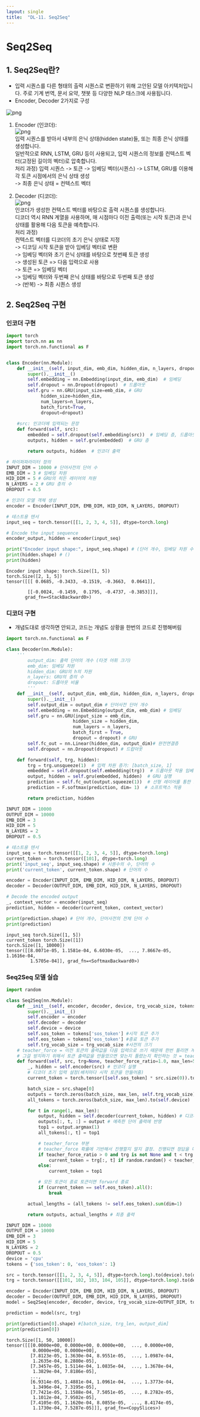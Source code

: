 ```yaml
---
layout: single
title:  "DL-11. Seq2Seq"
---
```


# Seq2Seq

## 1. Seq2Seq란?
- 입력 시퀀스를 다른 형태의 출력 시퀀스로 변환하기 위해 고안된 모델 아키텍처입니다. 주로 기계 번역, 문서 요약, 챗봇 등 다양한 NLP 태스크에 사용됩니다. 
- Encoder, Decoder 2가지로 구성

![png](/assets/images/DL-11-image.png)

1. Encoder (인코더):  
![png](/assets/images/DL-11-image-2.png)  
입력 시퀀스를 받아서 내부의 은닉 상태(hidden state)들, 또는 최종 은닉 상태를 생성합니다.  
일반적으로 RNN, LSTM, GRU 등이 사용되고, 입력 시퀀스의 정보를 컨텍스트 벡터(고정된 길이의 벡터)로 압축합니다.  
처리 과정) 입력 시퀀스 -> 토큰 -> 임베딩 벡터(시퀀스) -> LSTM, GRU를 이용해 각 토큰 시점에서의 은닉 상태 생성  
-> 최종 은닉 상태 = 컨텍스트 벡터

2. Decoder (디코더):  
![png](/assets/images/DL-11-image-3.png)  
인코더가 생성한 컨텍스트 벡터를 바탕으로 출력 시퀀스를 생성합니다.  
디코더 역시 RNN 계열을 사용하며, 매 시점마다 이전 출력(또는 시작 토큰)과 은닉 상태를 활용해 다음 토큰을 예측합니다.  
처리 과정)  
컨텍스트 벡터를 디코더의 초기 은닉 상태로 지정  
-> 디코딩 시작 토큰을 받아 임베딩 벡터로 변환  
-> 임베딩 벡터와 초기 은닉 상태를 바탕으로 첫번째 토큰 생성  
-> 생성된 토큰 => 다음 입력으로 사용  
-> 토큰 => 임베딩 벡터   
-> 임베딩 벡터와 두번째 은닉 상태를 바탕으로 두번째 토큰 생성  
-> (반복) -> 최종 시퀀스 생성

## 2. Seq2Seq 구현

### 인코더 구현


```python
import torch
import torch.nn as nn
import torch.nn.functional as F


class Encoder(nn.Module):
    def __init__(self, input_dim, emb_dim, hidden_dim, n_layers, dropout):
        super().__init__()
        self.embedding = nn.Embedding(input_dim, emb_dim)  # 임베딩
        self.dropout = nn.Dropout(dropout)  # 드롭아웃
        self.gru = nn.GRU(input_size=emb_dim, # GRU
             hidden_size=hidden_dim,
             num_layers=n_layers,
             batch_first=True,
             dropout=dropout) 
        
    #src: 인코더에 입력되는 문장
    def forward(self, src):
        embedded = self.dropout(self.embedding(src))  # 임베딩 층, 드롭아웃 적용
        outputs, hidden = self.gru(embedded)  # GRU 층

        return outputs, hidden  # 인코더 출력
```


```python
# 하이퍼파라미터 정의
INPUT_DIM = 10000 # 단어사전의 단어 수
EMB_DIM = 3 # 임베딩 차원
HID_DIM = 5 # GRU의 히든 레이어의 차원
N_LAYERS = 2 # GRU 층의 수
DROPOUT = 0.5

# 인코더 모델 객체 생성
encoder = Encoder(INPUT_DIM, EMB_DIM, HID_DIM, N_LAYERS, DROPOUT)

# 테스트용 텐서
input_seq = torch.tensor([[1, 2, 3, 4, 5]], dtype=torch.long)

# Encode the input sequence
encoder_output, hidden = encoder(input_seq)

print("Encoder input shape:", input_seq.shape) # (단어 개수, 임베딩 차원 수)
print(hidden.shape) # ()
print(hidden)
```

    Encoder input shape: torch.Size([1, 5])
    torch.Size([2, 1, 5])
    tensor([[[ 0.0685, -0.3433, -0.1519, -0.3663,  0.0641]],
    
            [[-0.0024, -0.1459,  0.1795, -0.4737, -0.3853]]],
           grad_fn=<StackBackward0>)
    

### 디코더 구현
- 개념도대로 생각하면 안되고, 코드는 개념도 상황을 한번의 코드로 진행해버림


```python
import torch.nn.functional as F

class Decoder(nn.Module):
    '''
        output_dim: 출력 단어의 개수 (타겟 어휘 크기)
        emb_dim: 임베딩 차원
        hidden_dim: GRU의 h의 차원
        n_layers: GRU의 층의 수
        dropout: 드롭아웃 비율
        '''
    def __init__(self, output_dim, emb_dim, hidden_dim, n_layers, dropout):
        super().__init__()
        self.output_dim = output_dim # 단어사전 단어 개수
        self.embedding = nn.Embedding(output_dim, emb_dim) # 임베딩
        self.gru = nn.GRU(input_size = emb_dim,
                         hidden_size = hidden_dim,
                         num_layers = n_layers,
                         batch_first = True,
                         dropout = dropout) # GRU
        self.fc_out = nn.Linear(hidden_dim, output_dim)# 완전연결층
        self.dropout = nn.Dropout(dropout) # 드랍아웃

    def forward(self, trg, hidden):
        trg = trg.unsqueeze(1)  # 입력 차원 증가: [batch_size, 1]
        embedded = self.dropout(self.embedding(trg))  # 드롭아웃 적용 임베딩
        output, hidden = self.gru(embedded, hidden)  # GRU 실행
        prediction = self.fc_out(output.squeeze(1))  # 선형 레이어를 통한 로짓 계산
        prediction = F.softmax(prediction, dim= 1)  # 소프트맥스 적용

        return prediction, hidden
```


```python
INPUT_DIM = 10000
OUTPUT_DIM = 10000
EMB_DIM = 3
HID_DIM = 5
N_LAYERS = 2
DROPOUT = 0.5

# 테스트용 텐서
input_seq = torch.tensor([[1, 2, 3, 4, 5]], dtype=torch.long)
current_token = torch.tensor([101], dtype=torch.long)
print('input_seq', input_seq.shape) # 시퀀수의 수, 단어의 수
print('current_token', current_token.shape) # 단어의 수

encoder = Encoder(INPUT_DIM, EMB_DIM, HID_DIM, N_LAYERS, DROPOUT)
decoder = Decoder(OUTPUT_DIM, EMB_DIM, HID_DIM, N_LAYERS, DROPOUT)

# Decode the encoded output
_, context_vector = encoder(input_seq)
prediction, hidden = decoder(current_token, context_vector)

print(prediction.shape) # 단어 개수, 단어사전의 전체 단어 수
print(prediction)

```

    input_seq torch.Size([1, 5])
    current_token torch.Size([1])
    torch.Size([1, 10000])
    tensor([[8.0071e-05, 1.1581e-04, 6.6030e-05,  ..., 7.8667e-05, 1.1616e-04,
             1.5705e-04]], grad_fn=<SoftmaxBackward0>)
    

### Seq2Seq 모델 실습


```python
import random

class Seq2Seq(nn.Module):
    def __init__(self, encoder, decoder, device, trg_vocab_size, tokens):
        super().__init__()
        self.encoder = encoder
        self.decoder = decoder
        self.device = device
        self.sos_token = tokens['sos_token'] #시작 토큰 추가
        self.eos_token = tokens['eos_token'] #종료 토큰 추가
        self.trg_vocab_size = trg_vocab_size #사전의 크기
    # teacher_force = 이전 토큰의 출력값을 다음 입력으로 쓰기 때문에 한번 틀리면 계속 틀리게 되어있음
    # 그걸 방지하기 위해서 토큰 출력값을 만들었으면 맞는지 틀렸는지 확인하는 것 = teacher_force
    def forward(self, src, trg=None, teacher_force_ratio=1.0, max_len=50):
        _, hidden = self.encoder(src) # 인코더 실행
        # 디코더 초기 입력 설정(배치마다 시작 토큰을 만들어줌)
        current_token = torch.tensor([self.sos_token] * src.size(0)).to(self.device)

        batch_size = src.shape[0]
        outputs = torch.zeros(batch_size, max_len, self.trg_vocab_size).to(self.device) # 최종 출력값 초기화 [batch_size, max_len, vocab_size]
        all_tokens = torch.zeros(batch_size, max_len).to(self.device)

        for t in range(1, max_len):
            output, hidden = self.decoder(current_token, hidden) # 디코더 실행 (단어 1개 예측)
            outputs[:, t, :] = output # 예측한 단어 출력에 반영
            top1 = output.argmax(1)
            all_tokens[:, t] = top1

            # teacher_force 부분
            # teacher_force 확률에 기반해서 진행할지 말지 결정. 진행되면 정답을 다음 입력으로 쓰고, 그렇지 않으면 예측값을 다음 입력으로 사요
            if teacher_force_ratio > 0 and trg is not None and t < trg.size(1): 
                current_token = trg[:, t] if random.random() < teacher_force_ratio else top1
            else:
                current_token = top1

            # 모든 토큰이 종료 토큰이면 forward 종료
            if (current_token == self.eos_token).all(): 
                break

        actual_lengths = (all_tokens != self.eos_token).sum(dim=1)

        return outputs, actual_lengths # 최종 출력
```


```python
INPUT_DIM = 10000
OUTPUT_DIM = 10000
EMB_DIM = 3
HID_DIM = 5
N_LAYERS = 2
DROPOUT = 0.5
device = 'cpu'
tokens = {'sos_token': 0, 'eos_token': 1}

src = torch.tensor([[1, 2, 3, 4, 5]], dtype=torch.long).to(device).to(device)
trg = torch.tensor([[101, 102, 103, 104, 105]], dtype=torch.long).to(device)

encoder = Encoder(INPUT_DIM, EMB_DIM, HID_DIM, N_LAYERS, DROPOUT)
decoder = Decoder(OUTPUT_DIM, EMB_DIM, HID_DIM, N_LAYERS, DROPOUT)
model = Seq2Seq(encoder, decoder, device, trg_vocab_size=OUTPUT_DIM, tokens=tokens).to(device)

prediction = model(src, trg)

print(prediction[0].shape) #[batch_size, trg_len, output_dim]
print(prediction[0])
```

    torch.Size([1, 50, 10000])
    tensor([[[0.0000e+00, 0.0000e+00, 0.0000e+00,  ..., 0.0000e+00,
              0.0000e+00, 0.0000e+00],
             [7.8123e-05, 1.3630e-04, 8.9551e-05,  ..., 1.0987e-04,
              1.2635e-04, 8.2880e-05],
             [7.3457e-05, 1.5114e-04, 1.0835e-04,  ..., 1.3678e-04,
              1.3829e-04, 7.8186e-05],
             ...,
             [6.9314e-05, 1.4881e-04, 1.0961e-04,  ..., 1.3773e-04,
              1.3496e-04, 7.3195e-05],
             [7.7421e-05, 1.1588e-04, 7.5051e-05,  ..., 8.2782e-05,
              1.1012e-04, 7.9502e-05],
             [7.4105e-05, 1.1620e-04, 8.0855e-05,  ..., 8.4174e-05,
              1.1730e-04, 7.5287e-05]]], grad_fn=<CopySlices>)
    


